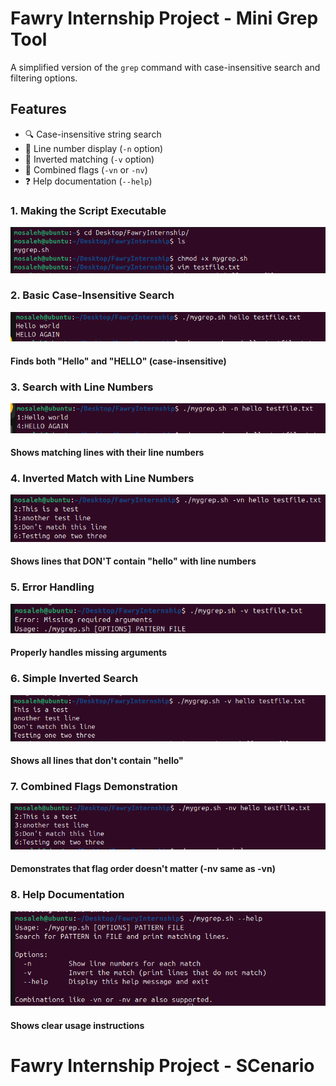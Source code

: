 # Fawry Internship Project - Mini Grep Tool

A simplified version of the `grep` command with case-insensitive search and filtering options.

## Features
- 🔍 Case-insensitive string search
- 🔢 Line number display (`-n` option)
- 🔄 Inverted matching (`-v` option)
- 🧩 Combined flags (`-vn` or `-nv`)
- ❓ Help documentation (`--help`)


### 1. Making the Script Executable

![Screenshot 1](screens/1.png)



### 2. Basic Case-Insensitive Search
![Screenshot](screens/2.png)

#### Finds both "Hello" and "HELLO" (case-insensitive)




### 3. Search with Line Numbers
![Screenshot](screens/3.png)

#### Shows matching lines with their line numbers


   
### 4. Inverted Match with Line Numbers
![Screenshot](screens/4.png)

#### Shows lines that DON'T contain "hello" with line numbers




### 5. Error Handling
![Screenshot](screens/5.png)

#### Properly handles missing arguments




### 6. Simple Inverted Search
![Screenshot](screens/6.png)

#### Shows all lines that don't contain "hello"




### 7. Combined Flags Demonstration
![Screenshot](screens/7.png)

#### Demonstrates that flag order doesn't matter (-nv same as -vn)




### 8. Help Documentation
![Screenshot](screens/8.png)

#### Shows clear usage instructions


    


# Fawry Internship Project - SCenario 





